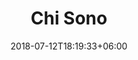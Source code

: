 ---
title: "Chi Sono"
date: 2018-07-12T18:19:33+06:00
heading : "Mi chiamo Filippo Cristofoli e svolgo la professione di Biologo Nutrizionista."
description : "Laureato con il massimo dei voti in Nutrizione Umana presso l’università di Parma e iscritto all’albo dei Biologi del Triveneto, attualmente collaboro come nutrizionista all’interno di centri salute in Veneto, Lombardia ed Emilia Romagna. Svolgo giornate di prevenzione all’interno di farmacie nel nord Italia. Inoltre collaboro come co-autore per la collana \"Il Conviviale\" scrivendo di temi storici, sociali e salutistici relativi all’alimentazione."
expertise_title: "Metodo di lavoro"
expertise_subtitle: "Elaboro alimentazioni personalizzate per il trattamento o la prevenzione di:"
expertise_sectors: [
    "Allergie",
    "Celiachia",
    "Diabete di tipo 2",
    "Disturbi del comportamento alimentare (DCA)",
    "Gastrite",
    "Intolleranze alimentari",
    "Ipertensione",
    "Ipercolesterolemia",
    "Ipotiroidismo",
    "Menopausa",
    "Obesità",
    "Osteoporosi",
    "Patologie autoimmuni",
    "Patologie gastrointestinali",
    "Patologie metaboliche",
    "Reflusso gastroesofageo (esofagite)",
    "Stipsi",
    "Sindrome dell'intestino irritabile",
]
---